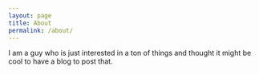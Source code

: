 ```yaml
---
layout: page
title: About
permalink: /about/
---
```


I am a guy who is just interested in a ton of things and thought it might be cool to have a blog to post that.
